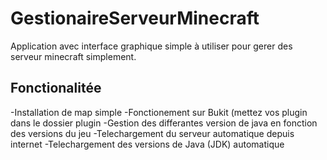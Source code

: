 # GestionaireServeurMinecraft
Application avec interface graphique simple à utiliser pour gerer des serveur minecraft simplement.

## Fonctionalitée
  -Installation de map simple
  -Fonctionement sur Bukit (mettez vos plugin dans le dossier plugin
  -Gestion des differantes version de java en fonction des versions du jeu
  -Telechargement du serveur automatique depuis internet
  -Telechargement des versions de Java (JDK) automatique

